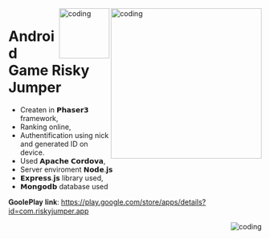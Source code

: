 <img align="right" alt="coding" src="https://pics.paypal.com/00/c/gifts/us/gpinc.png" width="300" height="auto">
<img align="right" alt="coding" src="https://play-lh.googleusercontent.com/t8Ql4rJgl1Ta-QCUBDAb3GZaQ8hL7lQu2WFeI3zxwJmQ0W0A-2fJ4bJw8U7GKqcdwtM" width="100" height="auto">

# Android Game Risky Jumper

* Createn in 𝗣𝗵𝗮𝘀𝗲𝗿𝟯 framework,
* Ranking online,
* Authentification using nick and generated ID on device.
* Used 𝗔𝗽𝗮𝗰𝗵𝗲 𝗖𝗼𝗿𝗱𝗼𝘃𝗮,
* Server enviroment 𝗡𝗼𝗱𝗲.𝗷𝘀
* 𝗘𝘅𝗽𝗿𝗲𝘀𝘀.𝗷𝘀 library used,
* 𝗠𝗼𝗻𝗴𝗼𝗱𝗯 database used

𝐆𝐨𝐨𝐥𝐞𝐏𝐥𝐚𝐲 𝐥𝐢𝐧𝐤: https://play.google.com/store/apps/details?id=com.riskyjumper.app

<img align="right" alt="coding" src="https://i.ytimg.com/vi/zPRiNFE4dPk/maxresdefault.jpg">

